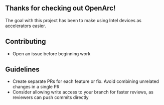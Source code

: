 ## Thanks for checking out OpenArc!

The goal with this project has been to make using Intel devices as accelerators easier. 

## Contributing

- Open an issue before beginning work 

## Guidelines

- Create separate PRs for each feature or fix. Avoid combining unrelated changes in a single PR
- Consider allowing write access to your branch for faster reviews, as reviewers can push commits directly





